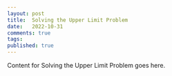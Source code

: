 ```yaml
---
layout: post
title:  Solving the Upper Limit Problem
date:   2022-10-31
comments: true
tags: 
published: true
---
```

 
Content for Solving the Upper Limit Problem goes here.
 
